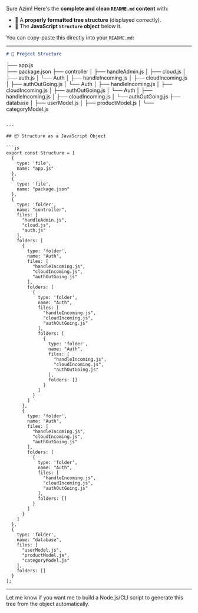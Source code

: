 Sure Azim! Here's the **complete and clean `README.md` content** with:

* 📁 A **properly formatted tree structure** (displayed correctly).
* 🧠 The **JavaScript `Structure` object** below it.

You can copy-paste this directly into your `README.md`:

---

```markdown
# 📁 Project Structure

```

├── app.js                                                                                                                                                                                                                 
├── package.json
├── controller
│   ├── handleAdmin.js
│   ├── cloud.js
│   ├── auth.js
│   └── Auth
│       ├── handleIncoming.js
│       ├── cloudIncoming.js
│       ├── authOutGoing.js
│       └── Auth
│           ├── handleIncoming.js
│           ├── cloudIncoming.js
│           ├── authOutGoing.js
│           └── Auth
│               ├── handleIncoming.js
│               ├── cloudIncoming.js
│               └── authOutGoing.js
├── database
│   ├── userModel.js
│   ├── productModel.js
│   └── categoryModel.js

````

---

## 📦 Structure as a JavaScript Object

```js
export const Structure = [
  {
    type: 'file',
    name: "app.js"
  },
  {
    type: 'file',
    name: "package.json"
  },
  {
    type: 'folder',
    name: "controller",
    files: [
      "handleAdmin.js",
      "cloud.js",
      "auth.js"
    ],
    folders: [
      {
        type: 'folder',
        name: "Auth",
        files: [
          "handleIncoming.js",
          "cloudIncoming.js",
          "authOutGoing.js"
        ],
        folders: [
          {
            type: 'folder',
            name: "Auth",
            files: [
              "handleIncoming.js",
              "cloudIncoming.js",
              "authOutGoing.js"
            ],
            folders: [
              {
                type: 'folder',
                name: "Auth",
                files: [
                  "handleIncoming.js",
                  "cloudIncoming.js",
                  "authOutGoing.js"
                ],
                folders: []
              }
            ]
          }
        ]
      },
      {
        type: 'folder',
        name: "Auth",
        files: [
          "handleIncoming.js",
          "cloudIncoming.js",
          "authOutGoing.js"
        ],
        folders: [
          {
            type: 'folder',
            name: "Auth",
            files: [
              "handleIncoming.js",
              "cloudIncoming.js",
              "authOutGoing.js"
            ],
            folders: []
          }
        ]
      }
    ]
  },
  {
    type: 'folder',
    name: "database",
    files: [
      "userModel.js",
      "productModel.js",
      "categoryModel.js"
    ],
    folders: []
  }
];
````

---

Let me know if you want me to build a Node.js/CLI script to generate this tree from the object automatically.
